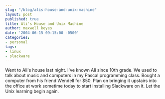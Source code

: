 ```yaml
---
slug: "/blog/alis-house-and-unix-machine"
layout: post
published: true
title: Ali's House and Unix Machine
author: maxwell keyes
date: '2004-06-15 09:15:00 -0500'
categories:
- personal
tags:
- linux
- slackware
---
```


Went to Ali's house last night. I've known Ali since 10th grade. We used to talk
about music and computers in my Pascal programming class. Bought a computer from
his friend Wendell for $50. Plan on bringing it upstairs into the office at work
sometime today to start installing Slackware on it. Let the Unix learning begin
again.
